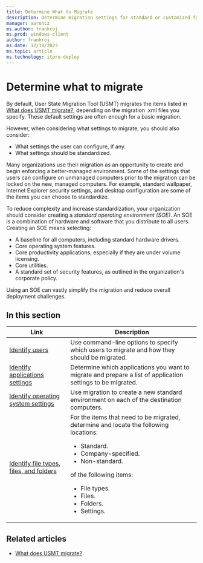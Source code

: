 ```yaml
---
title: Determine What to Migrate
description: Determine migration settings for standard or customized for the User State Migration Tool (USMT).
manager: aaroncz
ms.author: frankroj
ms.prod: windows-client
author: frankroj
ms.date: 12/19/2023
ms.topic: article
ms.technology: itpro-deploy
---
```


# Determine what to migrate

By default, User State Migration Tool (USMT) migrates the items listed in [What does USMT migrate?](usmt-what-does-usmt-migrate.md), depending on the migration .xml files you specify. These default settings are often enough for a basic migration.

However, when considering what settings to migrate, you should also consider:

- What settings the user can configure, if any.
- What settings should be standardized.

Many organizations use their migration as an opportunity to create and begin enforcing a better-managed environment. Some of the settings that users can configure on unmanaged computers prior to the migration can be locked on the new, managed computers. For example, standard wallpaper, Internet Explorer security settings, and desktop configuration are some of the items you can choose to standardize.

To reduce complexity and increase standardization, your organization should consider creating a *standard operating environment (SOE)*. An SOE is a combination of hardware and software that you distribute to all users. Creating an SOE means selecting:

- A baseline for all computers, including standard hardware drivers.
- Core operating system features.
- Core productivity applications, especially if they are under volume licensing.
- Core utilities.
- A standard set of security features, as outlined in the organization's corporate policy.

Using an SOE can vastly simplify the migration and reduce overall deployment challenges.

## In this section

| Link | Description |
|--- |--- |
|[Identify users](usmt-identify-users.md)|Use command-line options to specify which users to migrate and how they should be migrated.|
|[Identify applications settings](usmt-identify-application-settings.md)|Determine which applications you want to migrate and prepare a list of application settings to be migrated.|
|[Identify operating system settings](usmt-identify-operating-system-settings.md)|Use migration to create a new standard environment on each of the destination computers.|
|[Identify file types, files, and folders](usmt-identify-file-types-files-and-folders.md)|For the items that need to be migrated, determine and locate the following locations:<br><ul><li>Standard.</li><li>Company-specified.</li><li>Non-standard.</li></ul>of the following items: <ul><li>File types.</li><li>Files.</li><li>Folders.</li><li>Settings.</li></ul>|

## Related articles

- [What does USMT migrate?](usmt-what-does-usmt-migrate.md).
